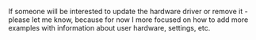 If someone will be interested to update the hardware driver or remove it - please let me know, because for now I more focused on how to add more examples with information about user hardware, settings, etc.